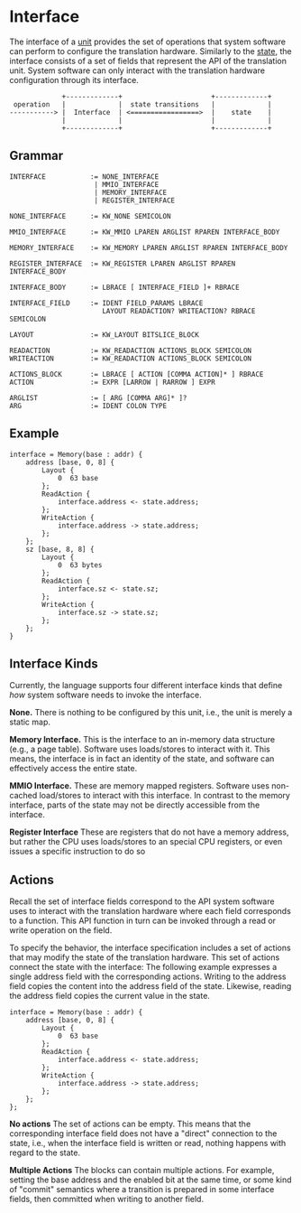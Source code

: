 # Interface

The interface of a [unit](units.md) provides the set of operations that
system software can perform to configure the translation hardware. Similarly
to the [state](state.md), the interface consists of a set of fields that
represent the API of the translation unit. System software can only
interact with the translation hardware configuration through its interface.


```
             +-------------+                      +-------------+
 operation   |             |  state transitions   |             |
-----------> |  Interface  | <=================>  |    state    |
             |             |                      |             |
             +-------------+                      +-------------+
```

## Grammar

```
INTERFACE           := NONE_INTERFACE
                     | MMIO_INTERFACE
                     | MEMORY_INTERFACE
                     | REGISTER_INTERFACE

NONE_INTERFACE      := KW_NONE SEMICOLON

MMIO_INTERFACE      := KW_MMIO LPAREN ARGLIST RPAREN INTERFACE_BODY

MEMORY_INTERFACE    := KW_MEMORY LPAREN ARGLIST RPAREN INTERFACE_BODY

REGISTER_INTERFACE  := KW_REGISTER LPAREN ARGLIST RPAREN INTERFACE_BODY

INTERFACE_BODY      := LBRACE [ INTERFACE_FIELD ]+ RBRACE

INTERFACE_FIELD     := IDENT FIELD_PARAMS LBRACE
                       LAYOUT READACTION? WRITEACTION? RBRACE SEMICOLON

LAYOUT              := KW_LAYOUT BITSLICE_BLOCK

READACTION          := KW_READACTION ACTIONS_BLOCK SEMICOLON
WRITEACTION         := KW_READACTION ACTIONS_BLOCK SEMICOLON

ACTIONS_BLOCK       := LBRACE [ ACTION [COMMA ACTION]* ] RBRACE
ACTION              := EXPR [LARROW | RARROW ] EXPR

ARGLIST             := [ ARG [COMMA ARG]* ]?
ARG                 := IDENT COLON TYPE
```

## Example
```vrs
interface = Memory(base : addr) {
    address [base, 0, 8] {
        Layout {
            0  63 base
        };
        ReadAction {
            interface.address <- state.address;
        };
        WriteAction {
            interface.address -> state.address;
        };
    };
    sz [base, 8, 8] {
        Layout {
            0  63 bytes
        };
        ReadAction {
            interface.sz <- state.sz;
        };
        WriteAction {
            interface.sz -> state.sz;
        };
    };
}
```

## Interface Kinds

Currently, the language supports four different interface kinds that define *how* system software needs to invoke the interface.

**None.** There is nothing to be configured by this unit, i.e., the unit is merely
a static map.

**Memory Interface.** This is the interface to an in-memory data structure (e.g., a page
table). Software uses loads/stores to interact with it. This means, the interface is in
fact an identity of the state, and software can effectively access the entire state.

**MMIO Interface.**
These are memory mapped registers. Software uses non-cached load/stores
to interact with this interface. In contrast to the memory interface, parts of the
state may not be directly accessible from the interface.

**Register Interface**
These are registers that do not have a memory address, but rather the CPU uses
loads/stores to an special CPU registers, or even issues a specific instruction to
do so

## Actions

Recall the set of interface fields correspond to the API system software uses to
interact with the translation hardware where each field corresponds to a function.
This API function in turn can be invoked through a read or write operation on the field.

To specify the behavior, the interface specification includes a set of actions that
may modify the state of the translation hardware. This set of actions connect the
state with the interface: The following example expresses a single address field
with the corresponding actions. Writing to the address field copies the content
into the address field of the state. Likewise, reading the address field copies the
current value in the state.

```vrs
interface = Memory(base : addr) {
    address [base, 0, 8] {
        Layout {
            0  63 base
        };
        ReadAction {
            interface.address <- state.address;
        };
        WriteAction {
            interface.address -> state.address;
        };
    };
};
```
**No actions**
The set of actions can be empty. This means that the corresponding interface field
does not have a "direct" connection to the state, i.e., when the interface field
is written or read, nothing happens with regard to the state.

**Multiple Actions**
The blocks can contain multiple actions. For example, setting the base address and
the enabled bit at the same time, or some kind of "commit" semantics where a transition
is prepared in some interface fields, then committed when writing to another field.